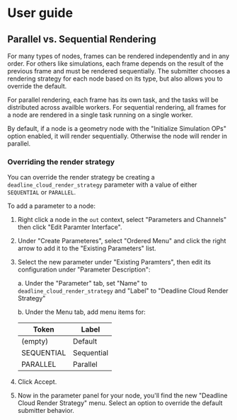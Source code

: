 # User guide

## Parallel vs. Sequential Rendering

For many types of nodes, frames can be rendered independently and in any order. For others like simulations, each frame depends on the result of the previous frame and must be rendered sequentially. The submitter chooses a rendering strategy for each node based on its type, but also allows you to override the default.

For parallel rendering, each frame has its own task, and the tasks will be distributed across availble workers. For sequential rendering, all frames for a node are rendered in a single task running on a single worker.

By default, if a node is a geometry node with the "Initialize Simulation OPs" option enabled, it will render sequentially. Otherwise the node will render in parallel.

### Overriding the render strategy

You can override the render strategy be creating a `deadline_cloud_render_strategy` parameter with a value of either `SEQUENTIAL` or `PARALLEL`.

To add a parameter to a node:
1. Right click a node in the `out` context, select "Parameters and Channels" then click "Edit Paramter Interface".
2. Under "Create Parameteres", select "Ordered Menu" and click the right arrow to add it to the "Existing Parameters" list.
3. Select the new parameter under "Existing Paramters", then edit its configuration under "Parameter Description":
    
    a. Under the "Parameter" tab, set "Name" to `deadline_cloud_render_strategy` and "Label" to "Deadline Cloud Render Strategy"
    
    b. Under the Menu tab, add menu items for:

    | Token      | Label      |
    | ---------- | ---------- |
    | (empty)    | Default    |
    | SEQUENTIAL | Sequential |
    | PARALLEL   | Parallel   |
4. Click Accept.
5. Now in the parameter panel for your node, you'll find the new "Deadline Cloud Render Strategy" menu. Select an option to override the default submitter behavior.